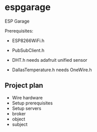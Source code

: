 # espgarage
ESP Garage

Prerequisites:
- ESP8266WiFi.h
- PubSubClient.h

- DHT.h 
needs adafruit unified sensor
- DallasTemperature.h
needs OneWire.h

## Project plan

- Wire hardware
- Setup prerequisites
- Setup servers
 - broker
 - object
 - subject
